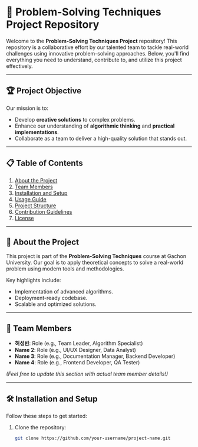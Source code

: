 # 🌟 Problem-Solving Techniques Project Repository

Welcome to the **Problem-Solving Techniques Project** repository! This repository is a collaborative effort by our talented team to tackle real-world challenges using innovative problem-solving approaches. Below, you'll find everything you need to understand, contribute to, and utilize this project effectively.

---

## 🏆 **Project Objective**

Our mission is to:

- Develop **creative solutions** to complex problems.
- Enhance our understanding of **algorithmic thinking** and **practical implementations**.
- Collaborate as a team to deliver a high-quality solution that stands out.

---

## 📋 **Table of Contents**

1. [About the Project](#about-the-project)
2. [Team Members](#team-members)
3. [Installation and Setup](#installation-and-setup)
4. [Usage Guide](#usage-guide)
5. [Project Structure](#project-structure)
6. [Contribution Guidelines](#contribution-guidelines)
7. [License](#license)

---

## 📖 **About the Project**

This project is part of the **Problem-Solving Techniques** course at Gachon University. Our goal is to apply theoretical concepts to solve a real-world problem using modern tools and methodologies.

Key highlights include:

- Implementation of advanced algorithms.
- Deployment-ready codebase.
- Scalable and optimized solutions.

---

## 👥 **Team Members**

- **허성빈**: Role (e.g., Team Leader, Algorithm Specialist)
- **Name 2**: Role (e.g., UI/UX Designer, Data Analyst)
- **Name 3**: Role (e.g., Documentation Manager, Backend Developer)
- **Name 4**: Role (e.g., Frontend Developer, QA Tester)

_(Feel free to update this section with actual team member details!)_

---

## 🛠️ **Installation and Setup**

Follow these steps to get started:

1. Clone the repository:
   ```bash
   git clone https://github.com/your-username/project-name.git
   ```
